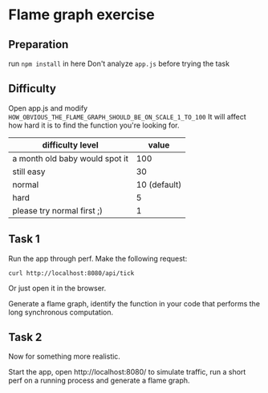 # Flame graph exercise

## Preparation

run `npm install` in here
Don't analyze `app.js` before trying the task

## Difficulty
Open app.js and modify `HOW_OBVIOUS_THE_FLAME_GRAPH_SHOULD_BE_ON_SCALE_1_TO_100`
It will affect how hard it is to find the function you're looking for.

difficulty level | value
--- | ---
a month old baby would spot it | 100
still easy | 30
normal | 10 (default)
hard | 5
please try normal first ;) | 1

## Task 1
Run the app through perf. Make the following request:
```
curl http://localhost:8080/api/tick
```
Or just open it in the browser.

Generate a flame graph, identify the function in your code that performs the long synchronous computation.

## Task 2
Now for something more realistic.

Start the app, open http://localhost:8080/ to simulate traffic, run a short perf on a running process and generate a flame graph.
